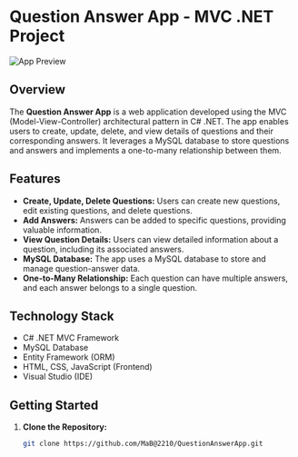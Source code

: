# Question Answer App - MVC .NET Project

![App Preview](app_preview.png)

## Overview

The **Question Answer App** is a web application developed using the MVC (Model-View-Controller) architectural pattern in C# .NET. The app enables users to create, update, delete, and view details of questions and their corresponding answers. It leverages a MySQL database to store questions and answers and implements a one-to-many relationship between them.

## Features

- **Create, Update, Delete Questions:** Users can create new questions, edit existing questions, and delete questions.
- **Add Answers:** Answers can be added to specific questions, providing valuable information.
- **View Question Details:** Users can view detailed information about a question, including its associated answers.
- **MySQL Database:** The app uses a MySQL database to store and manage question-answer data.
- **One-to-Many Relationship:** Each question can have multiple answers, and each answer belongs to a single question.

## Technology Stack

- C# .NET MVC Framework
- MySQL Database
- Entity Framework (ORM)
- HTML, CSS, JavaScript (Frontend)
- Visual Studio (IDE)

## Getting Started

1. **Clone the Repository:**
   ```sh
   git clone https://github.com/MaB@2210/QuestionAnswerApp.git

